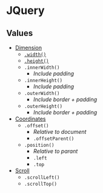 # JQuery
## Values
- [Dimension](jq-value-dimensions.html)
    - [`.width()`](jq-value-set-size.html)
    - [`.height()`](jq-value-set-size.html)
    - `.innerWidth()`
        - _Include padding_
    - `.innerHeight()`
        - _Include padding_
    - `.outerWidth()`
        - _Include border + padding_
    - `.outerHeight()`
        - _Include border + padding_
- [Coordinates](jq-value-coordinates.html)
    - `.offset()`
        - _Relative to document_
        - `.offsetParent()`
    - `.position()`
        - _Relative to parant_
        - `.left`
        - `.top`
- [Scroll](jq-value-scroll.html)
    - `.scrollLeft()`
    - `.scrollTop()`